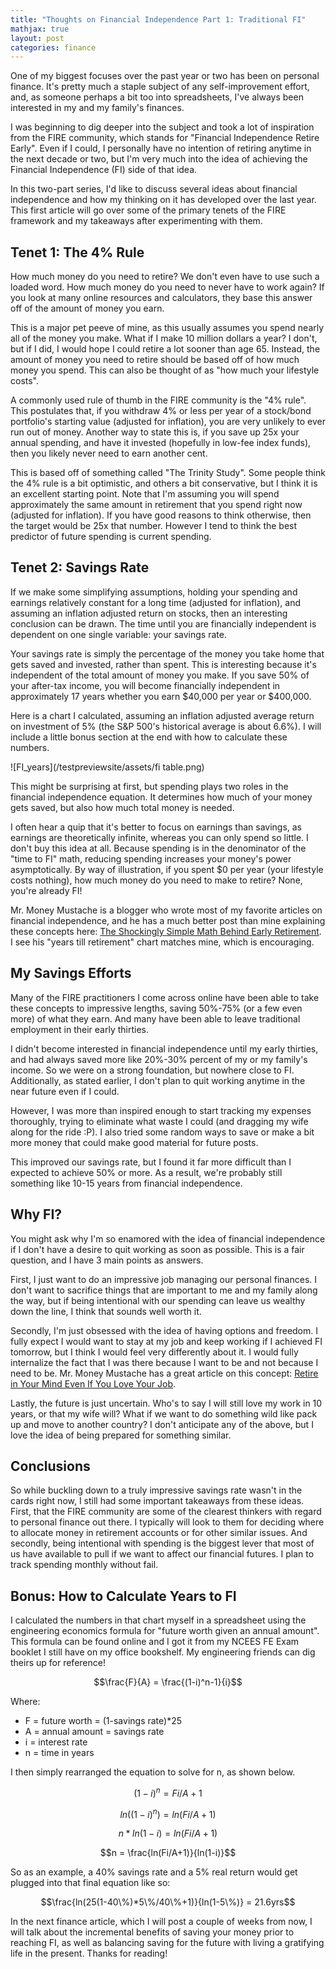```yaml
---
title: "Thoughts on Financial Independence Part 1: Traditional FI"
mathjax: true
layout: post
categories: finance
---
```


One of my biggest focuses over the past year or two has been on personal finance. It's pretty much a staple subject of any self-improvement effort, and, as someone perhaps a bit too into spreadsheets, I've always been interested in my and my family's finances. 

I was beginning to dig deeper into the subject and took a lot of inspiration from the FIRE community, which stands for "Financial Independence Retire Early". Even if I could, I personally have no intention of retiring anytime in the next decade or two, but I'm very much into the idea of achieving the Financial Independence (FI) side of that idea. 



In this two-part series, I'd like to discuss several ideas about financial independence and how my thinking on it has developed over the last year. This first article will go over some of the primary tenets of the FIRE framework and my takeaways after experimenting with them.

## Tenet 1: The 4% Rule
How much money do you need to retire? We don't even have to use such a loaded word. How much money do you need to never have to work again? If you look at many online resources and calculators, they base this answer off of the amount of money you earn. 

This is a major pet peeve of mine, as this usually assumes you spend nearly all of the money you make. What if I make 10 million dollars a year? I don't, but if I did, I would hope I could retire a lot sooner than age 65. Instead, the amount of money you need to retire should be based off of how much money you spend. This can also be thought of as "how much your lifestyle costs".

A commonly used rule of thumb in the FIRE community is the "4% rule". This postulates that, if you withdraw 4% or less per year of a stock/bond portfolio's starting value (adjusted for inflation), you are very unlikely to ever run out of money. Another way to state this is, if you save up 25x your annual spending, and have it invested (hopefully in low-fee index funds), then you likely never need to earn another cent.

This is based off of something called "The Trinity Study". Some people think the 4% rule is a bit optimistic, and others a bit conservative, but I think it is an excellent starting point. Note that I'm assuming you will spend approximately the same amount in retirement that you spend right now (adjusted for inflation). If you have good reasons to think otherwise, then the target would be 25x that number. However I tend to think the best predictor of future spending is current spending.

## Tenet 2: Savings Rate
If we make some simplifying assumptions, holding your spending and earnings relatively constant for a long time (adjusted for inflation), and assuming an inflation adjusted return on stocks, then an interesting conclusion can be drawn. The time until you are financially independent is dependent on one single variable: your savings rate.

Your savings rate is simply the percentage of the money you take home that gets saved and invested, rather than spent. This is interesting because it's independent of the total amount of money you make. If you save 50% of your after-tax income, you will become financially independent in approximately 17 years whether you earn $40,000 per year or $400,000.

Here is a chart I calculated, assuming an inflation adjusted average return on investment of 5% (the S&P 500's historical average is about 6.6%). I will include a little bonus section at the end with how to calculate these numbers.

![FI_years](/testpreviewsite/assets/fi table.png)

This might be surprising at first, but spending plays two roles in the financial independence equation. It determines how much of your money gets saved, but also how much total money is needed. 

I often hear a quip that it's better to focus on earnings than savings, as earnings are theoretically infinite, whereas you can only spend so little. I don't buy this idea at all. Because spending is in the denominator of the "time to FI" math, reducing spending increases your money's power asymptotically. By way of illustration, if you spent $0 per year (your lifestyle costs nothing), how much money do you need to make to retire? None, you're already FI!

Mr. Money Mustache is a blogger who wrote most of my favorite articles on financial independence, and he has a much better post than mine explaining these concepts here: [The Shockingly Simple Math Behind Early Retirement][simple_math]. I see his "years till retirement" chart matches mine, which is encouraging. 

## My Savings Efforts
Many of the FIRE practitioners I come across online have been able to take these concepts to impressive lengths, saving 50%-75% (or a few even more) of what they earn. And many have been able to leave traditional employment in their early thirties. 

I didn't become interested in financial independence until my early thirties, and had always saved more like 20%-30% percent of my or my family's income. So we were on a strong foundation, but nowhere close to FI. Additionally, as stated earlier, I don't plan to quit working anytime in the near future even if I could. 

However, I was more than inspired enough to start tracking my expenses thoroughly, trying to eliminate what waste I could (and dragging my wife along for the ride :P). I also tried some random ways to save or make a bit more money that could make good material for future posts. 

This improved our savings rate, but I found it far more difficult than I expected to achieve 50% or more. As a result, we're probably still something like 10-15 years from financial independence.

## Why FI?
You might ask why I'm so enamored with the idea of financial independence if I don't have a desire to quit working as soon as possible. This is a fair question, and I have 3 main points as answers. 

First, I just want to do an impressive job managing our personal finances. I don't want to sacrifice things that are important to me and my family along the way, but if being intentional with our spending can leave us wealthy down the line, I think that sounds well worth it.

Secondly, I'm just obsessed with the idea of having options and freedom. I fully expect I would want to stay at my job and keep working if I achieved FI tomorrow, but I think I would feel very differently about it. I would fully internalize the fact that I was there because I want to be and not because I need to be. Mr. Money Mustache has a great article on this concept: [Retire in Your Mind Even If You Love Your Job][swami].

Lastly, the future is just uncertain. Who's to say I will still love my work in 10 years, or that my wife will? What if we want to do something wild like pack up and move to another country? I don't anticipate any of the above, but I love the idea of being prepared for something similar.

## Conclusions
So while buckling down to a truly impressive savings rate wasn't in the cards right now, I still had some important takeaways from these ideas. First, that the FIRE community are some of the clearest thinkers with regard to personal finance out there. I typically will look to them for deciding where to allocate money in retirement accounts or for other similar issues. And secondly, being intentional with spending is the biggest lever that most of us have available to pull if we want to affect our financial futures. I plan to track spending monthly without fail.

## Bonus: How to Calculate Years to FI
I calculated the numbers in that chart myself in a spreadsheet using the engineering economics formula for "future worth given an annual amount". This formula can be found online and I got it from my NCEES FE Exam booklet I still have on my office bookshelf. My engineering friends can dig theirs up for reference! 

$$\frac{F}{A} = \frac{(1-i)^n-1}{i}$$

Where:
* F = future worth = (1-savings rate)*25
* A = annual amount = savings rate
* i = interest rate
* n = time in years

I then simply rearranged the equation to solve for n, as shown below.

$$(1-i)^n = Fi/A+1$$

$$ln((1-i)^n) = ln(Fi/A+1)$$

$$n*ln(1-i) = ln(Fi/A+1)$$

$$n = \frac{ln(Fi/A+1)}{ln(1-i)}$$

So as an example, a 40% savings rate and a 5% real return would get plugged into that final equation like so:

$$\frac{ln(25(1-40\%)*5\%/40\%+1)}{ln(1-5\%)} = 21.6yrs$$

In the next finance article, which I will post a couple of weeks from now, I will talk about the incremental benefits of saving your money prior to reaching FI, as well as balancing saving for the future with living a gratifying life in the present. Thanks for reading!

[simple_math]: https://www.mrmoneymustache.com/2012/01/13/the-shockingly-simple-math-behind-early-retirement/
[swami]: https://www.mrmoneymustache.com/2011/04/30/weekend-edition-retire-in-your-mind-even-if-you-love-your-job/